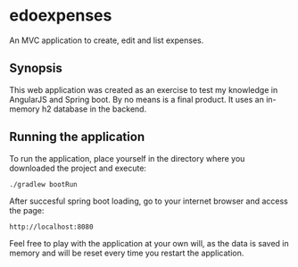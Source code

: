 # edoexpenses
An MVC application to create, edit and list expenses.

## Synopsis
This web application was created as an exercise to test my knowledge in AngularJS and Spring boot. By no means is a final product. It uses an in-memory h2 database in the backend.


## Running the application
To run the application, place yourself in the directory where you downloaded the project and execute:
```
./gradlew bootRun
```

After succesful spring boot loading, go to your internet browser and access the page:
```
http://localhost:8080
```

Feel free to play with the application at your own will, as the data is saved in memory and will be reset every time you restart the application.
